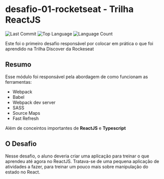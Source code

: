 # desafio-01-rocketseat - Trilha ReactJS
![Last Commit](https://img.shields.io/github/last-commit/rodrocha444/desafio-01-rocketseat)
![Top Language](https://img.shields.io/github/languages/top/rodrocha444/desafio-01-rocketseat)
![Language Count](https://img.shields.io/github/languages/count/rodrocha444/desafio-01-rocketseat)

Este foi o primeiro desafio responsável por colocar em prática o que foi aprendido na Trilha Discover da Rockeseat

## Resumo

Esse módulo foi responsável pela abordagem de como funcionam as ferramentas:
  - Webpack
  - Babel
  - Webpack dev server
  - SASS
  - Source Maps
  - Fast Refresh

Além de conceintos importantes de **ReactJS** e **Typescript**

## O Desafio

Nesse desafio, o aluno deveria criar uma aplicação para treinar o que aprendeu até agora no ReactJS. Tratava-se de uma pequena aplicação de atividades a fazer, para treinar um pouco mais sobre manipulação do estado no React.


